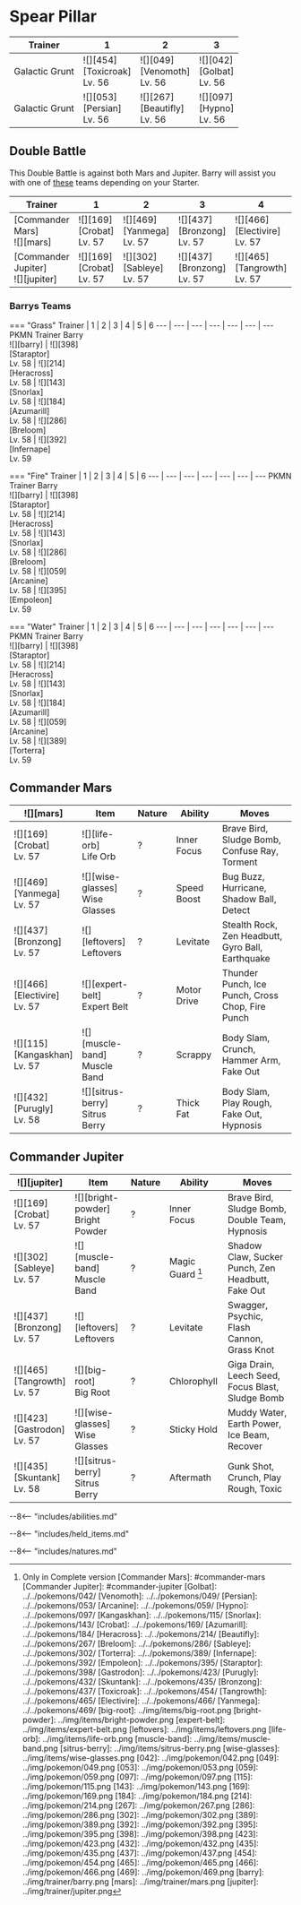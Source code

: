 # Spear Pillar

Trainer        | 1                                 | 2                                 | 3
---            | ---                               | ---                               | ---
Galactic Grunt | ![][454]<br>[Toxicroak]<br>Lv. 56 | ![][049]<br>[Venomoth]<br>Lv. 56  | ![][042]<br>[Golbat]<br>Lv. 56
Galactic Grunt | ![][053]<br>[Persian]<br>Lv. 56   | ![][267]<br>[Beautifly]<br>Lv. 56 | ![][097]<br>[Hypno]<br>Lv. 56

## Double Battle

This Double Battle is against both Mars and Jupiter. Barry will assist you with one of [these](#barrys-teams) teams depending on your Starter.

Trainer                             | 1                              | 2                               | 3                                | 4                                  | 5                                  | 6
---                                 | ---                            | ---                             | ---                              | ---                                | ---                                | ---
[Commander Mars]<br>![][mars]       | ![][169]<br>[Crobat]<br>Lv. 57 | ![][469]<br>[Yanmega]<br>Lv. 57 | ![][437]<br>[Bronzong]<br>Lv. 57 | ![][466]<br>[Electivire]<br>Lv. 57 | ![][115]<br>[Kangaskhan]<br>Lv. 57 | ![][432]<br>[Purugly]<br>Lv. 58
[Commander Jupiter]<br>![][jupiter] | ![][169]<br>[Crobat]<br>Lv. 57 | ![][302]<br>[Sableye]<br>Lv. 57 | ![][437]<br>[Bronzong]<br>Lv. 57 | ![][465]<br>[Tangrowth]<br>Lv. 57  | ![][423]<br>[Gastrodon]<br>Lv. 57  | ![][435]<br>[Skuntank]<br>Lv. 58

### Barrys Teams

=== "Grass"
    Trainer                          | 1                                 | 2                                 | 3                               | 4                                 | 5                                | 6
    ---                              | ---                               | ---                               | ---                             | ---                               | ---                              | ---
    PKMN Trainer Barry<br>![][barry] | ![][398]<br>[Staraptor]<br>Lv. 58 | ![][214]<br>[Heracross]<br>Lv. 58 | ![][143]<br>[Snorlax]<br>Lv. 58 | ![][184]<br>[Azumarill]<br>Lv. 58 | ![][286]<br>[Breloom]<br>Lv. 58  | ![][392]<br>[Infernape]<br>Lv. 59

=== "Fire"
    Trainer                          | 1                                 | 2                                 | 3                               | 4                                 | 5                                | 6
    ---                              | ---                               | ---                               | ---                             | ---                               | ---                              | ---
    PKMN Trainer Barry<br>![][barry] | ![][398]<br>[Staraptor]<br>Lv. 58 | ![][214]<br>[Heracross]<br>Lv. 58 | ![][143]<br>[Snorlax]<br>Lv. 58 | ![][286]<br>[Breloom]<br>Lv. 58   | ![][059]<br>[Arcanine]<br>Lv. 58 | ![][395]<br>[Empoleon]<br>Lv. 59

=== "Water"
    Trainer                          | 1                                 | 2                                 | 3                               | 4                                 | 5                                | 6
    ---                              | ---                               | ---                               | ---                             | ---                               | ---                              | ---
    PKMN Trainer Barry<br>![][barry] | ![][398]<br>[Staraptor]<br>Lv. 58 | ![][214]<br>[Heracross]<br>Lv. 58 | ![][143]<br>[Snorlax]<br>Lv. 58 | ![][184]<br>[Azumarill]<br>Lv. 58 | ![][059]<br>[Arcanine]<br>Lv. 58 | ![][389]<br>[Torterra]<br>Lv. 59

## Commander Mars

![][mars]                          | Item                              | Nature | Ability     | Moves
---                                | ---                               | ---    | ---         | ---
![][169]<br>[Crobat]<br>Lv. 57     | ![][life-orb]<br>Life Orb         | ?      | Inner Focus | Brave Bird, Sludge Bomb, Confuse Ray, Torment
![][469]<br>[Yanmega]<br>Lv. 57    | ![][wise-glasses]<br>Wise Glasses | ?      | Speed Boost | Bug Buzz, Hurricane, Shadow Ball, Detect
![][437]<br>[Bronzong]<br>Lv. 57   | ![][leftovers]<br>Leftovers       | ?      | Levitate    | Stealth Rock, Zen Headbutt, Gyro Ball, Earthquake
![][466]<br>[Electivire]<br>Lv. 57 | ![][expert-belt]<br>Expert Belt   | ?      | Motor Drive | Thunder Punch, Ice Punch, Cross Chop, Fire Punch
![][115]<br>[Kangaskhan]<br>Lv. 57 | ![][muscle-band]<br>Muscle Band   | ?      | Scrappy     | Body Slam, Crunch, Hammer Arm, Fake Out
![][432]<br>[Purugly]<br>Lv. 58    | ![][sitrus-berry]<br>Sitrus Berry | ?      | Thick Fat   | Body Slam, Play Rough, Fake Out, Hypnosis

## Commander Jupiter

![][jupiter]                      | Item                                | Nature | Ability          | Moves
---                               | ---                                 | ---    | ---              | ---
![][169]<br>[Crobat]<br>Lv. 57    | ![][bright-powder]<br>Bright Powder | ?      | Inner Focus      | Brave Bird, Sludge Bomb, Double Team, Hypnosis
![][302]<br>[Sableye]<br>Lv. 57   | ![][muscle-band]<br>Muscle Band     | ?      | Magic Guard [^1] | Shadow Claw, Sucker Punch, Zen Headbutt, Fake Out
![][437]<br>[Bronzong]<br>Lv. 57  | ![][leftovers]<br>Leftovers         | ?      | Levitate         | Swagger, Psychic, Flash Cannon, Grass Knot
![][465]<br>[Tangrowth]<br>Lv. 57 | ![][big-root]<br>Big Root           | ?      | Chlorophyll      | Giga Drain, Leech Seed, Focus Blast, Sludge Bomb
![][423]<br>[Gastrodon]<br>Lv. 57 | ![][wise-glasses]<br>Wise Glasses   | ?      | Sticky Hold      | Muddy Water, Earth Power, Ice Beam, Recover
![][435]<br>[Skuntank]<br>Lv. 58  | ![][sitrus-berry]<br>Sitrus Berry   | ?      | Aftermath        | Gunk Shot, Crunch, Play Rough, Toxic

--8<-- "includes/abilities.md"

--8<-- "includes/held_items.md"

--8<-- "includes/natures.md"

[^1]: Only in Complete version
[Commander Mars]: #commander-mars
[Commander Jupiter]: #commander-jupiter
[Golbat]: ../../pokemons/042/
[Venomoth]: ../../pokemons/049/
[Persian]: ../../pokemons/053/
[Arcanine]: ../../pokemons/059/
[Hypno]: ../../pokemons/097/
[Kangaskhan]: ../../pokemons/115/
[Snorlax]: ../../pokemons/143/
[Crobat]: ../../pokemons/169/
[Azumarill]: ../../pokemons/184/
[Heracross]: ../../pokemons/214/
[Beautifly]: ../../pokemons/267/
[Breloom]: ../../pokemons/286/
[Sableye]: ../../pokemons/302/
[Torterra]: ../../pokemons/389/
[Infernape]: ../../pokemons/392/
[Empoleon]: ../../pokemons/395/
[Staraptor]: ../../pokemons/398/
[Gastrodon]: ../../pokemons/423/
[Purugly]: ../../pokemons/432/
[Skuntank]: ../../pokemons/435/
[Bronzong]: ../../pokemons/437/
[Toxicroak]: ../../pokemons/454/
[Tangrowth]: ../../pokemons/465/
[Electivire]: ../../pokemons/466/
[Yanmega]: ../../pokemons/469/
[big-root]: ../img/items/big-root.png
[bright-powder]: ../img/items/bright-powder.png
[expert-belt]: ../img/items/expert-belt.png
[leftovers]: ../img/items/leftovers.png
[life-orb]: ../img/items/life-orb.png
[muscle-band]: ../img/items/muscle-band.png
[sitrus-berry]: ../img/items/sitrus-berry.png
[wise-glasses]: ../img/items/wise-glasses.png
[042]: ../img/pokemon/042.png
[049]: ../img/pokemon/049.png
[053]: ../img/pokemon/053.png
[059]: ../img/pokemon/059.png
[097]: ../img/pokemon/097.png
[115]: ../img/pokemon/115.png
[143]: ../img/pokemon/143.png
[169]: ../img/pokemon/169.png
[184]: ../img/pokemon/184.png
[214]: ../img/pokemon/214.png
[267]: ../img/pokemon/267.png
[286]: ../img/pokemon/286.png
[302]: ../img/pokemon/302.png
[389]: ../img/pokemon/389.png
[392]: ../img/pokemon/392.png
[395]: ../img/pokemon/395.png
[398]: ../img/pokemon/398.png
[423]: ../img/pokemon/423.png
[432]: ../img/pokemon/432.png
[435]: ../img/pokemon/435.png
[437]: ../img/pokemon/437.png
[454]: ../img/pokemon/454.png
[465]: ../img/pokemon/465.png
[466]: ../img/pokemon/466.png
[469]: ../img/pokemon/469.png
[barry]: ../img/trainer/barry.png
[mars]: ../img/trainer/mars.png
[jupiter]: ../img/trainer/jupiter.png
